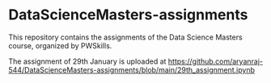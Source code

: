 # DataScienceMasters-assignments
This repository contains the assignments of the Data Science Masters course, organized by PWSkills.

The assignment of 29th January is uploaded at https://github.com/aryanraj-544/DataScienceMasters-assignments/blob/main/29th_assignment.ipynb
